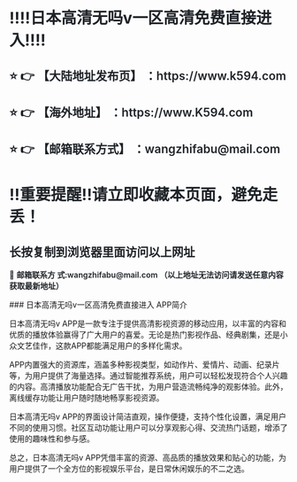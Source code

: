 <div class="markdown-heading" style="color:#1F2328;font-family:-apple-system, BlinkMacSystemFont, &quot;font-size:16px;background-color:#FFFFFF;"> <h1 class="heading-element" style="margin-left:0px;font-weight:var(--base-text- weight-semibold, 600);"> ‼️‼️日本高清无吗v一区高清免费直接进入‼️‼️ </h1> </div> <div class="markdown-heading" style="color:#1F2328;font-family:-apple-system, BlinkMacSystemFont, &quot;font-size:16px;background-color:#FFFFFF;"> <h2 class="heading-element" style="font-weight:var(--base-text-weight-semibold, 600);"> ⭐ 👉 【大陆地址发布页】 ：https://www.k594.com </h2> </div> <div class="markdown-heading" style="color:#1F2328;font-family:-apple-system, BlinkMacSystemFont, &quot;font-size:16px;background-color:#FFFFFF;"> <h2 class="heading-element" style="font-weight:var(--base-text-weight-semibold, 600);"> ⭐ 👉 【海外地址】 ：https://www.K594.com </h2> </div> <div class="markdown-heading" style="color:#1F2328;font-family:-apple-system, BlinkMacSystemFont, &quot;font-size:16px;background-color:#FFFFFF;"> <h2 class="heading-element" style="font-weight:var(--base-text-weight-semibold, 600);"> ⭐ 👉 【邮箱联系方式】 ：wangzhifabu@mail.com </h2> </div> <div class="markdown-heading" style="color:#1F2328;font-family:-apple-system, BlinkMacSystemFont, &quot;font-size:16px;background-color:#FFFFFF;"> <h1 class="heading-element" style="margin-left:0px;font-weight:var(--base-text- weight-semibold, 600);"> ‼️重要提醒‼️请立即收藏本页面，避免走丢！ </h1> </div> <div class="markdown-heading" style="color:#1F2328;font-family:-apple-system, BlinkMacSystemFont, &quot;font-size:16px;background-color:#FFFFFF;"> <h2 class="heading-element" style="font-weight:var(--base-text-weight-semibold, 600);"> 长按复制到浏览器里面访问以上网址 </h2> </div> <p style="color:#1F2328;font-family:-apple-system, BlinkMacSystemFont, &quot;font- size:16px;background-color:#FFFFFF;"> 📧&nbsp;<span style="font-weight:var(--base-text-weight-semibold, 600);">邮箱联系方 式:wangzhifabu@mail.com&nbsp;（以上地址无法访问请发送任意内容获取最新地址）</span> </p>
### 日本高清无吗v一区高清免费直接进入 APP简介  

日本高清无吗v APP是一款专注于提供高清影视资源的移动应用，以丰富的内容和优质的播放体验赢得了广大用户的喜爱。无论是热门影视作品、经典剧集，还是小众文艺佳作，这款APP都能满足用户的多样化需求。  

APP内置强大的资源库，涵盖多种影视类型，如动作片、爱情片、动画、纪录片等，为用户提供了海量选择。通过智能推荐系统，用户可以轻松发现符合个人兴趣的内容。高清播放功能配合无广告干扰，为用户营造流畅纯净的观影体验。此外，离线缓存功能让用户随时随地畅享影视资源。  

日本高清无吗v APP的界面设计简洁直观，操作便捷，支持个性化设置，满足用户不同的使用习惯。社区互动功能让用户可以分享观影心得、交流热门话题，增添了使用的趣味性和参与感。  

总之，日本高清无吗v APP凭借丰富的资源、高品质的播放效果和贴心的功能，为用户提供了一个全方位的影视娱乐平台，是日常休闲娱乐的不二之选。

